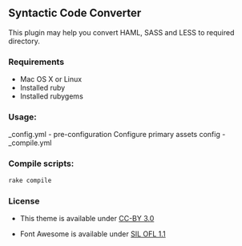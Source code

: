 
## Syntactic Code Converter

This plugin may help you convert HAML, SASS and LESS to required directory.

### Requirements

* Mac OS X or Linux
* Installed ruby
* Installed rubygems

### Usage:

_config.yml - pre-configuration
Configure primary assets config - _compile.yml

### Compile scripts:

```html
rake compile
```

### License

* This theme is available under [CC-BY 3.0](http://creativecommons.org/licenses/by/3.0/)

* Font Awesome is available under [SIL OFL 1.1](http://scripts.sil.org/OFL)

